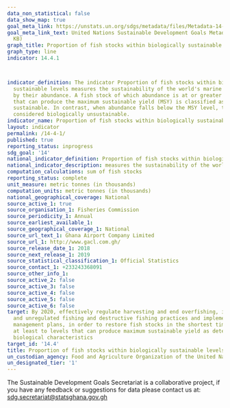 ```yaml
---
data_non_statistical: false
data_show_map: true
goal_meta_link: https://unstats.un.org/sdgs/metadata/files/Metadata-14-04-01.pdf
goal_meta_link_text: United Nations Sustainable Development Goals Metadata (PDF 370
  KB)
graph_title: Proportion of fish stocks within biologically sustainable levels
graph_type: line
indicator: 14.4.1



indicator_definition: The indicator Proportion of fish stocks within biologically
  sustainable levels measures the sustainability of the world's marine capture fisheries
  by their abundance. A fish stock of which abundance is at or greater than the level,
  that can produce the maximum sustainable yield (MSY) is classified as biologically
  sustainable. In contrast, when abundance falls below the MSY level, the stock is
  considered biologically unsustainable.
indicator_name: Proportion of fish stocks within biologically sustainable levels
layout: indicator
permalink: /14-4-1/
published: true
reporting_status: inprogress
sdg_goal: '14'
national_indicator_definition: Proportion of fish stocks within biologically sustainable levels
national_indicator_description: measures the sustainability of the world's marine capture fisheries by their abundance
computation_calculations: sum of fish stocks
reporting_status: complete
unit_measure: metric tonnes (in thousands)
computation_units: metric tonnes (in thousands)
national_geographical_coverage: National
source_active_1: true
source_organisation_1: Fisheries Commission
source_periodicity_1: Annual
source_earliest_available_1:
source_geographical_coverage_1: National
source_url_text_1: Ghana Airport Company Limited
source_url_1: http://www.gacl.com.gh/
source_release_date_1: 2018
source_next_release_1: 2019
source_statistical_classification_1: Official Statistics
source_contact_1: +233243368091
source_other_info_1:
source_active_2: false
source_active_3: false
source_active_4: false
source_active_5: false
source_active_6: false
target: By 2020, effectively regulate harvesting and end overfishing, illegal, unreported
  and unregulated fishing and destructive fishing practices and implement science-based
  management plans, in order to restore fish stocks in the shortest time feasible,
  at least to levels that can produce maximum sustainable yield as determined by their
  biological characteristics
target_id: '14.4'
title: Proportion of fish stocks within biologically sustainable levels
un_custodian_agency: Food and Agriculture Organization of the United Nations (FAO)
un_designated_tier: '1'
---
```


The Sustainable Development Goals Secretariat is a collaborative project, if you have any feedback or suggestions for data please contact us at: sdg.secretariat@statsghana.gov.gh
